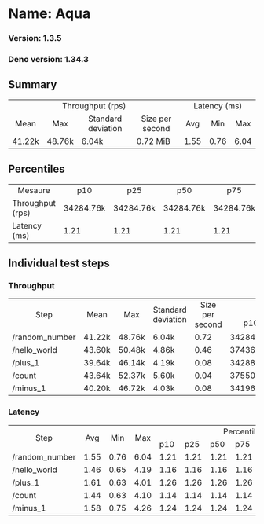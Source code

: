 # Name: Aqua 
  
  ### Version: 1.3.5
  ### Deno version: 1.34.3

## Summary
<table>
<tr>
    <td align="center" colspan="4">Throughput (rps)</td>
    <td align="center" colspan="3">Latency (ms)</td>
</tr>
<tr>
    <td align="center">Mean</td>
    <td align="center">Max</td>
    <td align="center">Standard deviation</td>
    <td align="center">Size per second</td>
    <td align="center">Avg</td>
    <td align="center">Min</td>
    <td align="center">Max</td>
</tr>
<tr>
    <td>41.22k</td>
    <td>48.76k</td>
    <td>6.04k</td>
    <td>0.72 MiB</td>
    <td>1.55</td>
    <td>0.76</td>
    <td>6.04</td>
</tr>
</table>

## Percentiles

<table>
<tr>
  <td align="center">Mesaure</td>
  <td align="center">p10</td>
  <td align="center">p25</td>
  <td align="center">p50</td>
  <td align="center">p75</td>
  <td align="center">p90</td>
  <td align="center">p95</td>
  <td align="center">p99</td>
</tr>
<tr>
  <td>Throughput (rps)</td>
  <td>34284.76k</td>
  <td>34284.76k</td>
  <td>34284.76k</td>
  <td>34284.76k</td>
  <td>46865.40k</td>
  <td>47567.16k</td>
  <td>48755.06k</td>
</tr>
<tr>
  <td>Latency (ms)</td>
  <td>1.21</td>
  <td>1.21</td>
  <td>1.21</td>
  <td>1.21</td>
  <td>2.07</td>
  <td>2.59</td>
  <td>3.97</td>
</tr>
</table>

## Individual test steps

### Throughput

<table>
<tr>
  <td align="center" rowspan="2">Step</td>
  <td align="center" rowspan="2">Mean</td>
  <td align="center" rowspan="2">Max</td>
  <td align="center" rowspan="2">Standard deviation</td>
  <td align="center" rowspan="2">Size per second</td>
  <td align="center" colspan="7">Percentiles</td>
</tr>
<tr>
  <!-- still Step -->
  <!-- still Mean -->
  <!-- still Max -->
  <!-- still Standard deviation -->
  <!-- still Size per second -->
  <td align="center">p10</td>
  <td align="center">p25</td>
  <td align="center">p50</td>
  <td align="center">p75</td>
  <td align="center">p90</td>
  <td align="center">p95</td>
  <td align="center">p99</td>
</tr>
<tr>
  <td>/random_number</td>
  <td>41.22k</td>
  <td>48.76k</td>
  <td>6.04k</td>
  <td>0.72</td>
  <td>34284.76k</td>
  <td>34284.76k</td>
  <td>34284.76k</td>
  <td>34284.76k</td>
  <td>46865.40k</td>
  <td>47567.16k</td>
  <td>48755.06k</td>
</tr><tr>
  <td>/hello_world</td>
  <td>43.60k</td>
  <td>50.48k</td>
  <td>4.86k</td>
  <td>0.46</td>
  <td>37436.77k</td>
  <td>37436.77k</td>
  <td>37436.77k</td>
  <td>37436.77k</td>
  <td>48945.07k</td>
  <td>49174.90k</td>
  <td>50477.11k</td>
</tr><tr>
  <td>/plus_1</td>
  <td>39.64k</td>
  <td>46.14k</td>
  <td>4.19k</td>
  <td>0.08</td>
  <td>34288.48k</td>
  <td>34288.48k</td>
  <td>34288.48k</td>
  <td>34288.48k</td>
  <td>45209.61k</td>
  <td>45373.52k</td>
  <td>46139.20k</td>
</tr><tr>
  <td>/count</td>
  <td>43.64k</td>
  <td>52.37k</td>
  <td>5.60k</td>
  <td>0.04</td>
  <td>37550.82k</td>
  <td>37550.82k</td>
  <td>37550.82k</td>
  <td>37550.82k</td>
  <td>49910.16k</td>
  <td>51408.04k</td>
  <td>52372.86k</td>
</tr><tr>
  <td>/minus_1</td>
  <td>40.20k</td>
  <td>46.72k</td>
  <td>4.03k</td>
  <td>0.08</td>
  <td>34196.85k</td>
  <td>34196.85k</td>
  <td>34196.85k</td>
  <td>34196.85k</td>
  <td>45978.19k</td>
  <td>46510.27k</td>
  <td>46717.13k</td>
</tr></table>

### Latency

<table>
<tr>
  <td align="center" rowspan="2">Step</td>
  <td align="center" rowspan="2">Avg</td>
  <td align="center" rowspan="2">Min</td>
  <td align="center" rowspan="2">Max</td>
  <td align="center" colspan="7">Percentiles</td>
</tr>
<tr>
  <!-- still Avg -->
  <!-- still Min -->
  <!-- still Max -->
  <td>p10</td>
  <td>p25</td>
  <td>p50</td>
  <td>p75</td>
  <td>p90</td>
  <td>p95</td>
  <td>p99</td>
</tr>
<tr>
  <td>/random_number</td>
  <td>1.55</td>
  <td>0.76</td>
  <td>6.04</td>
  <td>1.21</td>
  <td>1.21</td>
  <td>1.21</td>
  <td>1.21</td>
  <td>2.07</td>
  <td>2.59</td>
  <td>3.97</td>
</tr><tr>
  <td>/hello_world</td>
  <td>1.46</td>
  <td>0.65</td>
  <td>4.19</td>
  <td>1.16</td>
  <td>1.16</td>
  <td>1.16</td>
  <td>1.16</td>
  <td>1.93</td>
  <td>2.34</td>
  <td>3.26</td>
</tr><tr>
  <td>/plus_1</td>
  <td>1.61</td>
  <td>0.63</td>
  <td>4.01</td>
  <td>1.26</td>
  <td>1.26</td>
  <td>1.26</td>
  <td>1.26</td>
  <td>2.17</td>
  <td>2.68</td>
  <td>3.38</td>
</tr><tr>
  <td>/count</td>
  <td>1.44</td>
  <td>0.63</td>
  <td>4.10</td>
  <td>1.14</td>
  <td>1.14</td>
  <td>1.14</td>
  <td>1.14</td>
  <td>1.91</td>
  <td>2.28</td>
  <td>3.16</td>
</tr><tr>
  <td>/minus_1</td>
  <td>1.58</td>
  <td>0.75</td>
  <td>4.26</td>
  <td>1.24</td>
  <td>1.24</td>
  <td>1.24</td>
  <td>1.24</td>
  <td>2.05</td>
  <td>2.51</td>
  <td>3.35</td>
</tr></table>